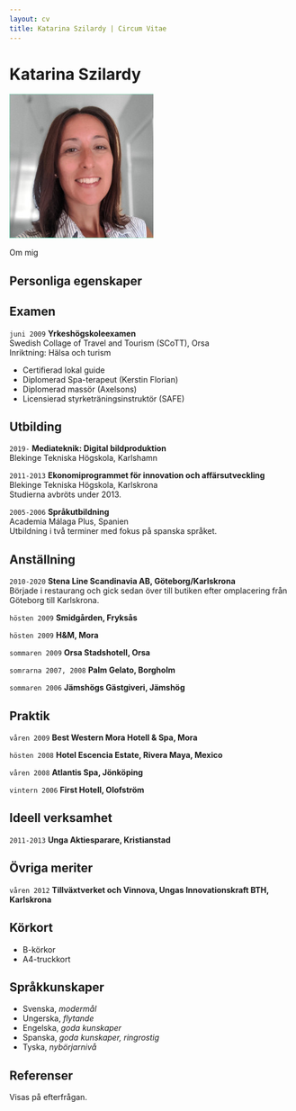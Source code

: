 ```yaml
---
layout: cv
title: Katarina Szilardy | Circum Vitae
---
```


# Katarina Szilardy

![Katarina Szilardy](/images/profile.jpg)

Om mig

## Personliga egenskaper

## Examen

`juni 2009`
__Yrkeshögskoleexamen__  
Swedish Collage of Travel and Tourism (SCoTT), Orsa  
Inriktning: Hälsa och turism

- Certifierad lokal guide
- Diplomerad Spa-terapeut (Kerstin Florian)
- Diplomerad massör (Axelsons)
- Licensierad styrketräningsinstruktör (SAFE)

## Utbilding

`2019-`
__Mediateknik: Digital bildproduktion__  
Blekinge Tekniska Högskola, Karlshamn

`2011-2013`
__Ekonomiprogrammet för innovation och affärsutveckling__  
Blekinge Tekniska Högskola, Karlskrona  
Studierna avbröts under 2013.

`2005-2006`
__Språkutbildning__  
Academia Málaga Plus, Spanien  
Utbildning i två terminer med fokus på spanska språket.

## Anställning

`2010-2020`
__Stena Line Scandinavia AB, Göteborg/Karlskrona__  
Började i restaurang och gick sedan över till butiken efter omplacering från Göteborg till Karlskrona.

`hösten 2009`
__Smidgården, Fryksås__

`hösten 2009`
__H&M, Mora__

`sommaren 2009`
__Orsa Stadshotell, Orsa__

`somrarna 2007, 2008`
__Palm Gelato, Borgholm__

`sommaren 2006`
__Jämshögs Gästgiveri, Jämshög__

## Praktik

`våren 2009`
__Best Western Mora Hotell & Spa, Mora__

`hösten 2008`
__Hotel Escencia Estate, Rivera Maya, Mexico__

`våren 2008`
__Atlantis Spa, Jönköping__

`vintern 2006`
__First Hotell, Olofström__

## Ideell verksamhet

`2011-2013`
__Unga Aktiesparare, Kristianstad__


## Övriga meriter

`våren 2012`
__Tillväxtverket och Vinnova, Ungas Innovationskraft BTH, Karlskrona__


## Körkort

- B-körkor
- A4-truckkort


## Språkkunskaper

- Svenska, _modermål_
- Ungerska, _flytande_
- Engelska, _goda kunskaper_
- Spanska, _goda kunskaper, ringrostig_
- Tyska, _nybörjarnivå_

## Referenser

Visas på efterfrågan.

<!-- ### Footer

Last updated: Feb 2021 -->
